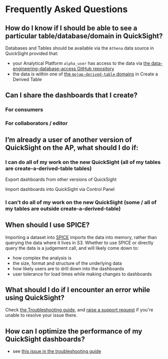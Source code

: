# Frequently Asked Questions

## How do I know if I should be able to see a particular table/database/domain in QuickSight?

Databases and Tables should be available via the `Athena` data source in QuickSight provided that:

- your Analytical Platform `alpha_user` has access to the data via [the data-engineering-database-access GitHub repository]
- the data is within one of [the `mojap-derived-table` domains] in Create a Derived Table

## Can I share the dashboards that I create?

### For consumers

### For collaborators / editor

## I’m already a user of another version of QuickSight on the AP, what should I do if:

### I can do all of my work on the new QuickSight (all of my tables are create-a-derived-table tables)

Export dashboards from other versions of QuickSight

Import dashboards into QuickSight via Control Panel

### I can’t do all of my work on the new QuickSight (some / all of my tables are outside create-a-derived-table)

## When should I use SPICE?

Importing a dataset into [SPICE] imports the data into memory, rather than querying the data where it lives in S3. Whether to use SPICE or directly query the data is a judgement call, and will likely come down to:

- how complex the analysis is
- the size, format and structure of the underlying data
- how likely users are to drill down into the dashboards
- user tolerance for load times while making changes to dashboards

## What should I do if I encounter an error while using QuickSight?

Check [the Troubleshooting guide](/tools/quicksight/troubleshooting), and [raise a support request] if you're unable to resolve your issue there.

## How can I optimize the performance of my QuickSight dashboards?

- see [this issue in the troubleshooting guide](/tools/quicksight/troubleshooting.html#issue-slow-dashboard-performance)

<!-- External links -->

[the `mojap-derived-table` domains]: https://github.com/moj-analytical-services/create-a-derived-table/tree/main/mojap_derived_tables/models
[the data-engineering-database-access GitHub repository]: https://github.com/moj-analytical-services/data-engineering-database-access/?tab=readme-ov-file#access-to-curated-databases
[SPICE]: https://docs.aws.amazon.com/quicksight/latest/user/managing-spice-capacity.html
[Raise a support request]: https://github.com/ministryofjustice/data-platform-support/issues/new/choose
